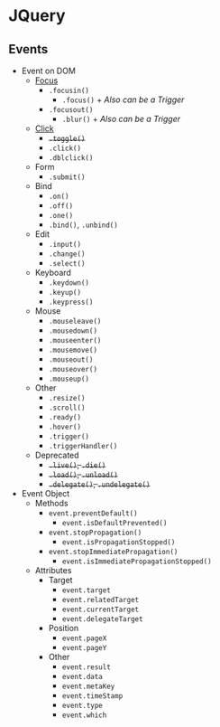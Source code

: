 # JQuery
## Events
- Event on DOM
    - [Focus](jq-focus.html)
        - `.focusin()`
            - `.focus()` + _Also can be a Trigger_
        - `.focusout()`
            - `.blur()` + _Also can be a Trigger_
    - [Click](jq-click.html)
        - ~~`.toggle()`~~
        - `.click()`
        - `.dblclick()`
    - Form
        - `.submit()`
    - Bind
        - `.on()`
        - `.off()`
        - `.one()`
        - `.bind()`, `.unbind()`
    - Edit
        - `.input()`
        - `.change()`
        - `.select()`
    - Keyboard
        - `.keydown()`
        - `.keyup()`
        - `.keypress()`
    - Mouse
        - `.mouseleave()`
        - `.mousedown()`
        - `.mouseenter()`
        - `.mousemove()`
        - `.mouseout()`
        - `.mouseover()`
        - `.mouseup()`
    - Other
        - `.resize()`
        - `.scroll()`
        - `.ready()`
        - `.hover()`
        - `.trigger()`
        - `.triggerHandler()`
    - Deprecated
        - ~~`.live()`, `.die()`~~
        - ~~`.load()`, `.unload()`~~
        - ~~`.delegate()`, `.undelegate()`~~
- Event Object
    - Methods
        - `event.preventDefault()`
            - `event.isDefaultPrevented()`
        - `event.stopPropagation()`
            - `event.isPropagationStopped()`
        - `event.stopImmediatePropagation()`
            - `event.isImmediatePropagationStopped()`
    - Attributes
        - Target
            - `event.target`
            - `event.relatedTarget`
            - `event.currentTarget`
            - `event.delegateTarget`
        - Position
            - `event.pageX`
            - `event.pageY`
        - Other
            - `event.result`
            - `event.data`
            - `event.metaKey`
            - `event.timeStamp`
            - `event.type`
            - `event.which`